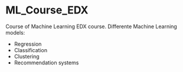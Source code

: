 # ML_Course_EDX
Course of Machine Learning EDX course. 
Differente Machine Learning models:
- Regression
- Classification
- Clustering
- Recommendation systems
